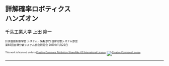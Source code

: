 ## 詳解確率ロボティクス<br />ハンズオン

千葉工業大学 上田 隆一

<span style="font-size:60%">計測自動制御学会 システム・情報部門 自律分散システム部会<br />第65回自律分散システム部会研究会 2019年11月22日</span>

<p style="font-size:50%">
This work is licensed under a <a rel="license" href="http://creativecommons.org/licenses/by-sa/4.0/">Creative Commons Attribution-ShareAlike 4.0 International License</a>.
<a rel="license" href="http://creativecommons.org/licenses/by-sa/4.0/">
<img alt="Creative Commons License" style="border-width:0" src="https://i.creativecommons.org/l/by-sa/4.0/88x31.png" /></a>
</p>


---

